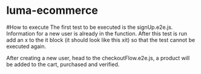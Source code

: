# luma-ecommerce

#How to execute
The first test to be executed is the signUp.e2e.js. Information for a new user is already in the function. After this test is run add an x to the it block (it should look like this xit) so that the test cannot be executed again. 

After creating a new user, head to the checkoutFlow.e2e.js, a product will be added to the cart, purchased and verified. 
